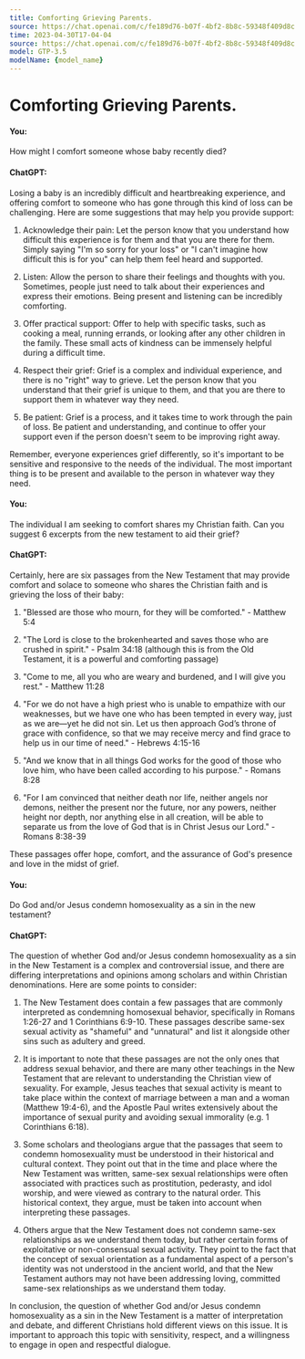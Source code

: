 ```yaml
---
title: Comforting Grieving Parents.
source: https://chat.openai.com/c/fe189d76-b07f-4bf2-8b8c-59348f409d8c
time: 2023-04-30T17-04-04
source: https://chat.openai.com/c/fe189d76-b07f-4bf2-8b8c-59348f409d8c
model: GTP-3.5
modelName: {model_name}
---
```


# Comforting Grieving Parents.

#### You:
How might I comfort someone whose baby recently died?

#### ChatGPT:
Losing a baby is an incredibly difficult and heartbreaking experience, and offering comfort to someone who has gone through this kind of loss can be challenging. Here are some suggestions that may help you provide support:

1. Acknowledge their pain: Let the person know that you understand how difficult this experience is for them and that you are there for them. Simply saying "I'm so sorry for your loss" or "I can't imagine how difficult this is for you" can help them feel heard and supported.

2. Listen: Allow the person to share their feelings and thoughts with you. Sometimes, people just need to talk about their experiences and express their emotions. Being present and listening can be incredibly comforting.

3. Offer practical support: Offer to help with specific tasks, such as cooking a meal, running errands, or looking after any other children in the family. These small acts of kindness can be immensely helpful during a difficult time.

4. Respect their grief: Grief is a complex and individual experience, and there is no "right" way to grieve. Let the person know that you understand that their grief is unique to them, and that you are there to support them in whatever way they need.

5. Be patient: Grief is a process, and it takes time to work through the pain of loss. Be patient and understanding, and continue to offer your support even if the person doesn't seem to be improving right away.

Remember, everyone experiences grief differently, so it's important to be sensitive and responsive to the needs of the individual. The most important thing is to be present and available to the person in whatever way they need.


#### You:
The individual I am seeking to comfort shares my Christian faith. Can you suggest 6 excerpts from the new testament to aid their grief?

#### ChatGPT:
Certainly, here are six passages from the New Testament that may provide comfort and solace to someone who shares the Christian faith and is grieving the loss of their baby:

1. "Blessed are those who mourn, for they will be comforted." - Matthew 5:4

2. "The Lord is close to the brokenhearted and saves those who are crushed in spirit." - Psalm 34:18 (although this is from the Old Testament, it is a powerful and comforting passage)

3. "Come to me, all you who are weary and burdened, and I will give you rest." - Matthew 11:28

4. "For we do not have a high priest who is unable to empathize with our weaknesses, but we have one who has been tempted in every way, just as we are—yet he did not sin. Let us then approach God’s throne of grace with confidence, so that we may receive mercy and find grace to help us in our time of need." - Hebrews 4:15-16

5. "And we know that in all things God works for the good of those who love him, who have been called according to his purpose." - Romans 8:28

6. "For I am convinced that neither death nor life, neither angels nor demons, neither the present nor the future, nor any powers, neither height nor depth, nor anything else in all creation, will be able to separate us from the love of God that is in Christ Jesus our Lord." - Romans 8:38-39

These passages offer hope, comfort, and the assurance of God's presence and love in the midst of grief.


#### You:
Do God and/or Jesus condemn homosexuality as a sin in the new testament?

#### ChatGPT:
The question of whether God and/or Jesus condemn homosexuality as a sin in the New Testament is a complex and controversial issue, and there are differing interpretations and opinions among scholars and within Christian denominations. Here are some points to consider:

1. The New Testament does contain a few passages that are commonly interpreted as condemning homosexual behavior, specifically in Romans 1:26-27 and 1 Corinthians 6:9-10. These passages describe same-sex sexual activity as "shameful" and "unnatural" and list it alongside other sins such as adultery and greed.

2. It is important to note that these passages are not the only ones that address sexual behavior, and there are many other teachings in the New Testament that are relevant to understanding the Christian view of sexuality. For example, Jesus teaches that sexual activity is meant to take place within the context of marriage between a man and a woman (Matthew 19:4-6), and the Apostle Paul writes extensively about the importance of sexual purity and avoiding sexual immorality (e.g. 1 Corinthians 6:18).

3. Some scholars and theologians argue that the passages that seem to condemn homosexuality must be understood in their historical and cultural context. They point out that in the time and place where the New Testament was written, same-sex sexual relationships were often associated with practices such as prostitution, pederasty, and idol worship, and were viewed as contrary to the natural order. This historical context, they argue, must be taken into account when interpreting these passages.

4. Others argue that the New Testament does not condemn same-sex relationships as we understand them today, but rather certain forms of exploitative or non-consensual sexual activity. They point to the fact that the concept of sexual orientation as a fundamental aspect of a person's identity was not understood in the ancient world, and that the New Testament authors may not have been addressing loving, committed same-sex relationships as we understand them today.

In conclusion, the question of whether God and/or Jesus condemn homosexuality as a sin in the New Testament is a matter of interpretation and debate, and different Christians hold different views on this issue. It is important to approach this topic with sensitivity, respect, and a willingness to engage in open and respectful dialogue.
